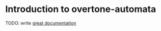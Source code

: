 # Introduction to overtone-automata

TODO: write [great documentation](http://jacobian.org/writing/what-to-write/)
